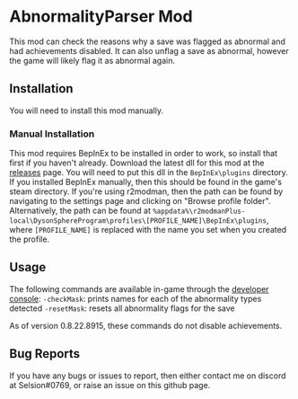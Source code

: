 ﻿

# AbnormalityParser Mod
This mod can check the reasons why a save was flagged as abnormal and had achievements disabled. It can also unflag a save as abnormal, however the game will likely flag it as abnormal again.

## Installation
You will need to install this mod manually.
### Manual Installation
This mod requires BepInEx to be installed in order to work, so install that first if you haven't already. Download the latest dll for this mod at the [releases](https://github.com/Selsion/DSPMods/releases) page. You will need to put this dll in the `BepInEx\plugins` directory. If you installed BepInEx manually, then this should be found in the game's steam directory. If you're using r2modman, then the path can be found by navigating to the settings page and clicking on "Browse profile folder". Alternatively, the path can be found at `%appdata%\r2modmanPlus-local\DysonSphereProgram\profiles\[PROFILE_NAME]\BepInEx\plugins`, where `[PROFILE_NAME]` is replaced with the name you set when you created the profile.
## Usage
The following commands are available in-game through the [developer console](https://dsp-wiki.com/Developer_Console):
`-checkMask`: prints names for each of the abnormality types detected
`-resetMask`: resets all abnormality flags for the save

As of version 0.8.22.8915, these commands do not disable achievements.

## Bug Reports
If you have any bugs or issues to report, then either contact me on discord at Selsion#0769, or raise an issue on this github page.
